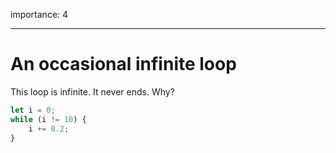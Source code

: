 importance: 4

---

# An occasional infinite loop

This loop is infinite. It never ends. Why?

```js
let i = 0;
while (i != 10) {
    i += 0.2;
}
```
